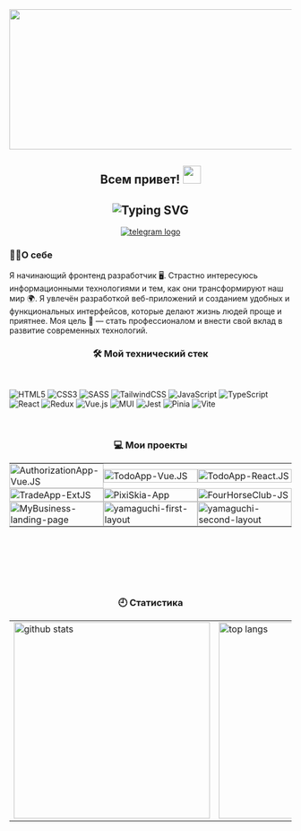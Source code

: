<!-- Картинка  -->

<div align="center">
  <img height="250" width="600" src="https://user-images.githubusercontent.com/74038190/225813708-98b745f2-7d22-48cf-9150-083f1b00d6c9.gif"  />
</div>

<!-- Анимированное приветсвие кто я  -->

<div align="center">
<h2>
 Всем привет!
  <img src="https://github.com/blackcater/blackcater/raw/main/images/Hi.gif" height="32"/>
</h2>
  <h2>
  <img align="center" src="https://readme-typing-svg.demolab.com?font=Fira+Code&pause=1000&color=C2F7CE&center=true&vCenter=true&random=false&width=435&lines=%D0%9C%D0%B5%D0%BD%D1%8F+%D0%B7%D0%BE%D0%B2%D1%83%D1%82+%D0%A0%D0%BE%D0%BC%D0%B0+%E2%9C%8C;%D0%AF+Frontend+Developer+" alt="Typing SVG"/>
</h2>
</div>

<!-- Контакты -->
<div align="center">
  <a href="https://t.me/Roma_x100" target="_blank">
    <img src="https://img.shields.io/badge/Telegram-2CA5E0?style=for-the-badge&logo=telegram&logoColor=white" alt="telegram logo"  />
  </a>
</div>

<!-- Кратко о себе -->
<h3>👩‍💻О себе</h3>
<p>Я начинающий фронтенд разработчик 🖥️. Страстно интересуюсь информационными технологиями и тем, как они трансформируют наш мир 🌍. Я увлечён разработкой веб-приложений и созданием удобных и функциональных интерфейсов, которые делают жизнь людей проще и приятнее. Моя цель 🎯 — стать профессионалом и внести свой вклад в развитие современных технологий.
</p>

<!-- Описание технического стека -->
<h3 align="center">🛠 Мой технический стек</h3>

<br>

![HTML5](https://img.shields.io/badge/html5-%23E34F26.svg?style=for-the-badge&logo=html5&logoColor=white)
![CSS3](https://img.shields.io/badge/css3-%231572B6.svg?style=for-the-badge&logo=css3&logoColor=white)
![SASS](https://img.shields.io/badge/SASS-hotpink.svg?style=for-the-badge&logo=SASS&logoColor=white)
![TailwindCSS](https://img.shields.io/badge/tailwindcss-%2338B2AC.svg?style=for-the-badge&logo=tailwind-css&logoColor=white)
![JavaScript](https://img.shields.io/badge/javascript-%23323330.svg?style=for-the-badge&logo=javascript&logoColor=%23F7DF1E)
![TypeScript](https://img.shields.io/badge/typescript-%23007ACC.svg?style=for-the-badge&logo=typescript&logoColor=white)
![React](https://img.shields.io/badge/react-%2320232a.svg?style=for-the-badge&logo=react&logoColor=%2361DAFB)
![Redux](https://img.shields.io/badge/redux-%23593d88.svg?style=for-the-badge&logo=redux&logoColor=white)
![Vue.js](https://img.shields.io/badge/vuejs-%2335495e.svg?style=for-the-badge&logo=vuedotjs&logoColor=%234FC08D)
![MUI](https://img.shields.io/badge/MUI-%230081CB.svg?style=for-the-badge&logo=mui&logoColor=white)
![Jest](https://img.shields.io/badge/-jest-%23C21325?style=for-the-badge&logo=jest&logoColor=white)
![Pinia](https://img.shields.io/badge/-Pinia-ffe165?style=for-the-badge&logo=Pinia&labelColor=fffcf0&logoColor=ffe165)
![Vite](https://img.shields.io/badge/vite-%23646CFF.svg?style=for-the-badge&logo=vite&logoColor=white)

<br/>
<!-- Описание проектов -->
<h3 align="center"> 💻 Мои проекты</h3>

<div align="center">
  <table cellspacing="0" cellpadding="0" style="border-spacing: 0; border-collapse: collapse;">
    <tr>
      <td style="padding: 0; width: 33.33%;">
        <a href="https://github.com/SubbotinRoman/AuthorizationApp-Vue.JS">
          <img width="100%" src="https://github-readme-stats.vercel.app/api/pin/?username=SubbotinRoman&repo=AuthorizationApp-Vue.JS&theme=transparent&hide_border=true&show_owner=false&bg_color=0D1117&title_color=FFFFFF&text_color=8B949E&icon_color=FFFFFF" alt="AuthorizationApp-Vue.JS">
        </a>
      </td>
      <td style="padding: 0; width: 33.33%;">
        <a href="https://github.com/SubbotinRoman/TodoApp-Vue.JS">
          <img width="100%" src="https://github-readme-stats.vercel.app/api/pin/?username=SubbotinRoman&repo=TodoApp-Vue.JS&theme=transparent&hide_border=true&show_owner=false&bg_color=0D1117&title_color=FFFFFF&text_color=8B949E&icon_color=FFFFFF" alt="TodoApp-Vue.JS">
        </a>
      </td>
      <td style="padding: 0; width: 33.33%;">
        <a href="https://github.com/SubbotinRoman/TodoApp-React.JS">
          <img width="100%" src="https://github-readme-stats.vercel.app/api/pin/?username=SubbotinRoman&repo=TodoApp-React.JS&theme=transparent&hide_border=true&show_owner=false&bg_color=0D1117&title_color=FFFFFF&text_color=8B949E&icon_color=FFFFFF" alt="TodoApp-React.JS">
        </a>
      </td>
    </tr>
    <tr>
      <td style="padding: 0; width: 33.33%;">
        <a href="https://github.com/SubbotinRoman/TradeApp-ExtJS">
          <img width="100%" src="https://github-readme-stats.vercel.app/api/pin/?username=SubbotinRoman&repo=TradeApp-ExtJS&theme=transparent&hide_border=true&show_owner=false&bg_color=0D1117&title_color=FFFFFF&text_color=8B949E&icon_color=FFFFFF" alt="TradeApp-ExtJS">
        </a>
      </td>
      <td style="padding: 0; width: 33.33%;">
        <a href="https://github.com/SubbotinRoman/PixiSkia-App">
          <img width="100%" src="https://github-readme-stats.vercel.app/api/pin/?username=SubbotinRoman&repo=PixiSkia-App&theme=transparent&hide_border=true&show_owner=false&bg_color=0D1117&title_color=FFFFFF&text_color=8B949E&icon_color=FFFFFF" alt="PixiSkia-App">
        </a>
      </td>
      <td style="padding: 0; width: 33.33%;">
        <a href="https://github.com/SubbotinRoman/FourHorseClub-JS">
          <img width="100%" src="https://github-readme-stats.vercel.app/api/pin/?username=SubbotinRoman&repo=FourHorseClub-JS&theme=transparent&hide_border=true&show_owner=false&bg_color=0D1117&title_color=FFFFFF&text_color=8B949E&icon_color=FFFFFF" alt="FourHorseClub-JS">
        </a>
      </td>
    </tr>
    <tr>
      <td style="padding: 0; width: 33.33%;">
        <a href="https://github.com/SubbotinRoman/MyBusiness-landing-page">
          <img width="100%" src="https://github-readme-stats.vercel.app/api/pin/?username=SubbotinRoman&repo=MyBusiness-landing-page&theme=transparent&hide_border=true&show_owner=false&bg_color=0D1117&title_color=FFFFFF&text_color=8B949E&icon_color=FFFFFF" alt="MyBusiness-landing-page">
        </a>
      </td>
      <td style="padding: 0; width: 33.33%;">
        <a href="https://github.com/SubbotinRoman/yamaguchi-first-layout">
          <img width="100%" src="https://github-readme-stats.vercel.app/api/pin/?username=SubbotinRoman&repo=yamaguchi-first-layout&theme=transparent&hide_border=true&show_owner=false&bg_color=0D1117&title_color=FFFFFF&text_color=8B949E&icon_color=FFFFFF" alt="yamaguchi-first-layout">
        </a>
      </td>
      <td style="padding: 0; width: 33.33%;">
        <a href="https://github.com/SubbotinRoman/yamaguchi-second-layout">
          <img width="100%" src="https://github-readme-stats.vercel.app/api/pin/?username=SubbotinRoman&repo=yamaguchi-second-layout&theme=transparent&hide_border=true&show_owner=false&bg_color=0D1117&title_color=FFFFFF&text_color=8B949E&icon_color=FFFFFF" alt="yamaguchi-second-layout">
        </a>
      </td>
    </tr>
  </table>
</div>

<br/><br/><br/><br/><br/>

<!-- Статистика профиля -->
<h3 align="center">🕘 Статистика</h3>

<div align="center">
  <table>
    <tr>
      <td>
        <img width="350" src="https://github-readme-stats.vercel.app/api?username=SubbotinRoman&show_icons=true&theme=transparent&hide_border=true&card_width=350&rank_icon=github&bg_color=0D1117&title_color=FFFFFF&text_color=8B949E&icon_color=FFFFFF" alt="github stats"/>
      </td>
      <td>
        <img width="350" src="https://github-readme-stats.vercel.app/api/top-langs/?username=SubbotinRoman&layout=compact&theme=transparent&hide_border=true&card_width=350&langs_count=6&bg_color=0D1117&title_color=FFFFFF&text_color=8B949E&icon_color=FFFFFF" alt="top langs"/>
      </td>
    </tr>
  </table>
</div>
